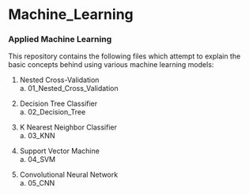 # Machine_Learning
### Applied Machine Learning

This repository contains the following files which attempt to explain the basic concepts behind using various machine learning models:

1. Nested Cross-Validation  
  a. 01_Nested_Cross_Validation  
  
2. Decision Tree Classifier  
  a. 02_Decision_Tree  
  
3. K Nearest Neighbor Classifier  
  a. 03_KNN  
  
4. Support Vector Machine  
  a. 04_SVM  
  
5. Convolutional Neural Network   
  a. 05_CNN  
